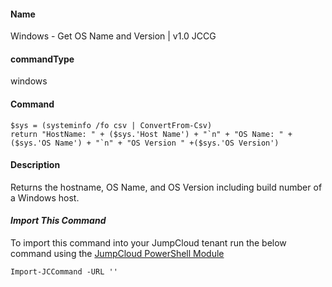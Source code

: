 #### Name

Windows - Get OS Name and Version | v1.0 JCCG

#### commandType

windows

#### Command

```
$sys = (systeminfo /fo csv | ConvertFrom-Csv)
return "HostName: " + ($sys.'Host Name') + "`n" + "OS Name: " + ($sys.'OS Name') + "`n" + "OS Version " +($sys.'OS Version')
```

#### Description

Returns the hostname, OS Name, and OS Version including build number of a Windows host. 
#### *Import This Command*

To import this command into your JumpCloud tenant run the below command using the [JumpCloud PowerShell Module](https://github.com/TheJumpCloud/support/wiki/Installing-the-JumpCloud-PowerShell-Module)

```
Import-JCCommand -URL ''
```
